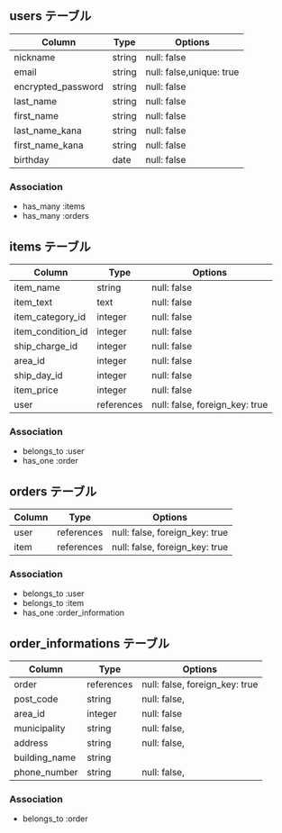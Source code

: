 ## users テーブル

| Column             | Type    | Options                  |
| ------------------ | ------- | ------------------------ |
| nickname           | string  | null: false              |
| email              | string  | null: false,unique: true |
| encrypted_password | string  | null: false              |
| last_name          | string  | null: false              |
| first_name         | string  | null: false              |
| last_name_kana     | string  | null: false              |
| first_name_kana    | string  | null: false              |
| birthday           | date    | null: false              |



### Association

- has_many :items
- has_many :orders




## items テーブル

| Column            | Type       | Options                        |
| ----------------- | ---------- | ------------------------------ |
| item_name         | string     | null: false                    |
| item_text         | text       | null: false                    |
| item_category_id  | integer    | null: false                    |
| item_condition_id | integer    | null: false                    |
| ship_charge_id    | integer    | null: false                    |
| area_id           | integer    | null: false                    |
| ship_day_id       | integer    | null: false                    |
| item_price        | integer    | null: false                    |
| user              | references | null: false, foreign_key: true |


### Association

- belongs_to :user
- has_one    :order



## orders テーブル

| Column    | Type       | Options                        |
| --------- | ---------- | ------------------------------ |
| user      | references | null: false, foreign_key: true |
| item      | references | null: false, foreign_key: true |

### Association

- belongs_to :user
- belongs_to :item
- has_one    :order_information


## order_informations テーブル

| Column        | Type       | Options                        |
| --------------| ---------- | ------------------------------ |
| order         | references | null: false, foreign_key: true |
| post_code     | string     | null: false,                   |
| area_id       | integer    | null: false                    |
| municipality  | string     | null: false,                   |
| address       | string     | null: false,                   |
| building_name | string     |                                |
| phone_number  | string     | null: false,                   |




### Association

- belongs_to :order